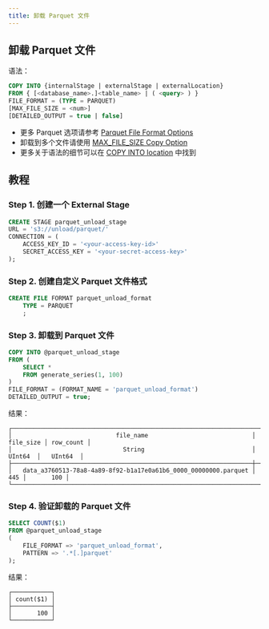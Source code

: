 ```yaml
---
title: 卸载 Parquet 文件
---
```


## 卸载 Parquet 文件

语法：

```sql
COPY INTO {internalStage | externalStage | externalLocation}
FROM { [<database_name>.]<table_name> | ( <query> ) }
FILE_FORMAT = (TYPE = PARQUET)
[MAX_FILE_SIZE = <num>]
[DETAILED_OUTPUT = true | false]
```

- 更多 Parquet 选项请参考 [Parquet File Format Options](/sql/sql-reference/file-format-options#parquet-options)
- 卸载到多个文件请使用 [MAX_FILE_SIZE Copy Option](/sql/sql-commands/dml/dml-copy-into-location#copyoptions)
- 更多关于语法的细节可以在 [COPY INTO location](/sql/sql-commands/dml/dml-copy-into-location) 中找到

## 教程

### Step 1. 创建一个 External Stage

```sql
CREATE STAGE parquet_unload_stage
URL = 's3://unload/parquet/'
CONNECTION = (
    ACCESS_KEY_ID = '<your-access-key-id>'
    SECRET_ACCESS_KEY = '<your-secret-access-key>'
);
```

### Step 2. 创建自定义 Parquet 文件格式

```sql
CREATE FILE FORMAT parquet_unload_format
    TYPE = PARQUET
    ;
```

### Step 3. 卸载到 Parquet 文件

```sql
COPY INTO @parquet_unload_stage
FROM (
    SELECT *
    FROM generate_series(1, 100)
)
FILE_FORMAT = (FORMAT_NAME = 'parquet_unload_format')
DETAILED_OUTPUT = true;
```

结果：

```text
┌───────────────────────────────────────────────────────────────────────────────────────────┐
│                             file_name                             │ file_size │ row_count │
│                               String                              │   UInt64  │   UInt64  │
├───────────────────────────────────────────────────────────────────┼───────────┼───────────┤
│   data_a3760513-78a8-4a89-8f92-b1a17e0a61b6_0000_00000000.parquet │       445 │       100 │
└───────────────────────────────────────────────────────────────────────────────────────────┘
```

### Step 4. 验证卸载的 Parquet 文件

```sql
SELECT COUNT($1)
FROM @parquet_unload_stage
(
    FILE_FORMAT => 'parquet_unload_format',
    PATTERN => '.*[.]parquet'
);
```

结果：

```text
┌───────────┐
│ count($1) │
├───────────┤
│       100 │
└───────────┘
```
